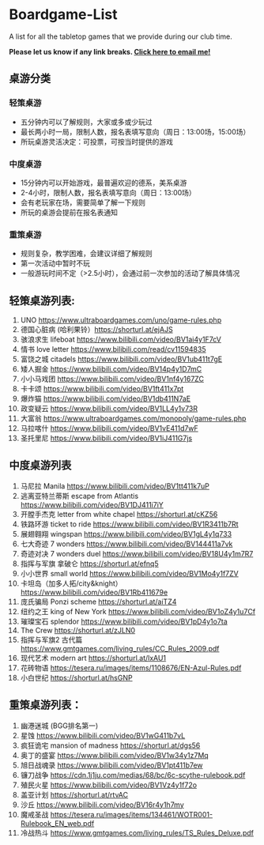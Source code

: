 # Boardgame-List
A list for all the tabletop games that we provide during our club time.  

**Please let us know if any link breaks. [Click here to email me!](mailto:xduk@outlook.sg?cc=william.jiran@gmail.com&subject=%5BGithub%3ABoardgame-List%5D%20Report%20a%20Broken%20Link!&body=Hi%20Douglas%2C%0A%0AThe%20link%20for%20the%20board%20game%20%5B%5D%20is%20broken.%0A%0AThanks%2C)**

## 桌游分类
### 轻策桌游
 - 五分钟内可以了解规则，大家或多或少玩过
 - 最长两小时一局，限制人数，报名表填写意向（周日：13:00场，15:00场） 
 - 所玩桌游灵活决定：可投票，可按当时提供的游戏 

### 中度桌游 
 - 15分钟内可以开始游戏，最普遍欢迎的德系，美系桌游 
 - 2-4小时，限制人数，报名表填写意向（周日：13:00场） 
 - 会有老玩家在场，需要简单了解一下规则 
 - 所玩的桌游会提前在报名表通知
 
### 重策桌游
 - 规则复杂，教学困难，会建议详细了解规则
 - 第一次活动中暂时不玩
 - 一般游玩时间不定（>2.5小时），会通过前一次参加的活动了解具体情况


## 轻策桌游列表: 
1. UNO https://www.ultraboardgames.com/uno/game-rules.php
2. 德国心脏病 (哈利果铃）https://shorturl.at/ejAJS
3. 骇浪求生 lifeboat https://www.bilibili.com/video/BV1ai4y1F7cV
4. 情书 love letter https://www.bilibili.com/read/cv11594835
5. 富饶之城 citadels https://www.bilibili.com/video/BV1ub411t7gE
6. 矮人掘金 https://www.bilibili.com/video/BV14p4y1D7mC
7. 小小马戏团 https://www.bilibili.com/video/BV1nf4y167ZC
8. 卡卡颂 https://www.bilibili.com/video/BV1ft411x7pt
9. 爆炸猫 https://www.bilibili.com/video/BV1db411N7aE
10. 政变疑云 https://www.bilibili.com/video/BV1LL4y1v73R
11. 大富翁 https://www.ultraboardgames.com/monopoly/game-rules.php
12. 马拉喀什 https://www.bilibili.com/video/BV1vE411d7wF
13. 圣托里尼 https://www.bilibili.com/video/BV1iJ411G7js
 
 
## 中度桌游列表
1. 马尼拉 Manila https://www.bilibili.com/video/BV1tt411k7uP
2. 逃离亚特兰蒂斯 escape from Atlantis https://www.bilibili.com/video/BV1DJ411i7iY
3. 开膛手杰克 letter from white chapel https://shorturl.at/cKZ56
4. 铁路环游 ticket to ride https://www.bilibili.com/video/BV1R3411b7Rt
5. 展翅翱翔 wingspan https://www.bilibili.com/video/BV1gL4y1q733
6. 七大奇迹 7 wonders https://www.bilibili.com/video/BV144411a7vk
7. 奇迹对决 7 wonders duel https://www.bilibili.com/video/BV18U4y1m7R7
8. 指挥与军旗 拿破仑 https://shorturl.at/efnq5
9. 小小世界 small world https://www.bilibili.com/video/BV1Mo4y1f7ZV
10. 卡坦岛（加多人拓/city&knight）https://www.bilibili.com/video/BV1Rb411679e
11. 庞氏骗局 Ponzi scheme https://shorturl.at/aiTZ4
12. 纽约之王 king of New York https://www.bilibili.com/video/BV1oZ4y1u7Cf
13. 璀璨宝石 splendor https://www.bilibili.com/video/BV1pD4y1o7ta
14. The Crew https://shorturl.at/zJLN0
15. 指挥与军旗2 古代篇 https://www.gmtgames.com/living_rules/CC_Rules_2009.pdf
16. 现代艺术 modern art https://shorturl.at/lxAU1
17. 花砖物语 https://tesera.ru/images/items/1108676/EN-Azul-Rules.pdf
18. 小白世纪 https://shorturl.at/hsGNP
 

## 重策桌游列表： 
1. 幽港迷城 (BGG排名第一)
2. 星蚀 https://www.bilibili.com/video/BV1wG411b7vL
3. 疯狂诡宅 mansion of madness https://shorturl.at/dgs56
4. 奥丁的盛宴 https://www.bilibili.com/video/BV1w34y1z7Mq
5. 旭日战魂录 https://www.bilibili.com/video/BV1pt411b7ew
6. 镰刀战争 https://cdn.1j1ju.com/medias/68/bc/6c-scythe-rulebook.pdf
7. 殖民火星 https://www.bilibili.com/video/BV1Vz4y1f72o
8. 盖亚计划 https://shorturl.at/rtvAC
9. 沙丘 https://www.bilibili.com/video/BV16r4y1h7my
10. 魔戒圣战 https://tesera.ru/images/items/134461/WOTR001-Rulebook_EN_web.pdf
11. 冷战热斗 https://www.gmtgames.com/living_rules/TS_Rules_Deluxe.pdf


